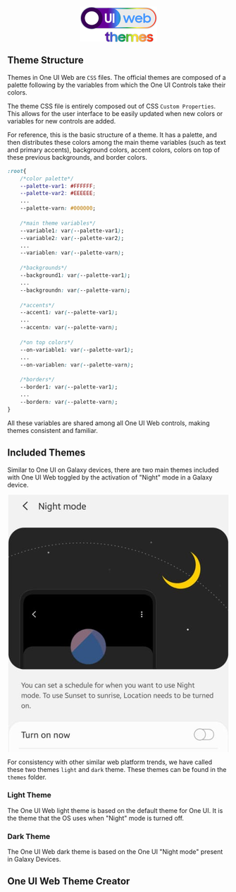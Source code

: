 <img src="../_media/logo-themes.png" style="margin:auto;display:block" alt="One UI Web Themes logo">


## Theme Structure

Themes in One UI Web are `CSS` files. The official themes are composed of a palette following by the variables from which the One UI Controls take their colors.

The theme CSS file is entirely composed out of CSS `Custom Properties`. This allows for the user interface to be easily updated when new colors or variables for new controls are added. 

For reference, this is the basic structure of a theme. It has a palette, and then distributes these colors among the main theme variables (such as text and primary accents), background colors, accent colors, colors on top of these previous backgrounds, and border colors.

```css
:root{
    /*color palette*/
    --palette-var1: #FFFFFF;
    --palette-var2: #EEEEEE;
    ...
    --palette-varn: #000000;

    /*main theme variables*/
    --variable1: var(--palette-var1);
    --variable2: var(--palette-var2);
    ...
    --variablen: var(--palette-varn);
    
    /*backgrounds*/
    --background1: var(--palette-var1);
    ...
    --backgroundn: var(--palette-varn);
    
    /*accents*/
    --accent1: var(--palette-var1);
    ...
    --accentn: var(--palette-varn);

    /*on top colors*/
    --on-variable1: var(--palette-var1);
    ...
    --on-variablen: var(--palette-varn);
        
    /*borders*/
    --border1: var(--palette-var1);
    ...
    --bordern: var(--palette-varn);
}
```
All these variables are shared among all One UI Web controls, making themes consistent and familiar. 

## Included Themes

Similar to One UI on Galaxy devices, there are two main themes included with One UI Web toggled by the activation of "Night" mode in a Galaxy device.

<img src="../_media/night-mode-settings.jpg" style="margin:auto;display:block">

For consistency with other similar web platform trends, we have called these two themes `light` and `dark` theme. These themes can be found in the `themes` folder. 

### Light Theme

The One UI Web light theme is based on the default theme for One UI. It is the theme that the OS uses when "Night" mode is turned off.

### Dark Theme

The One UI Web dark theme is based on the One UI "Night mode" present in Galaxy Devices. 

## One UI Web Theme Creator

